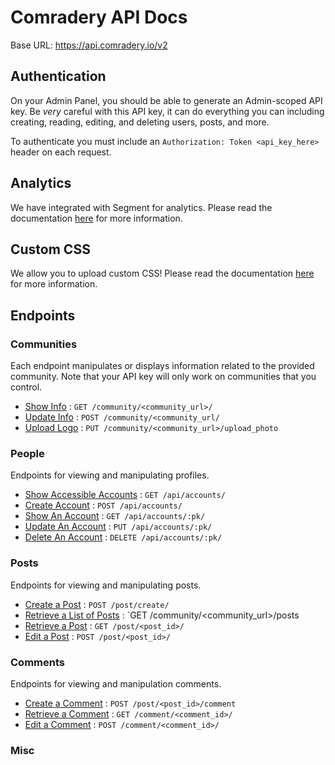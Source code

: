 # Comradery API Docs

Base URL: https://api.comradery.io/v2

## Authentication

On your Admin Panel, you should be able to generate an Admin-scoped API key. Be _very_ careful with this API key, it can do everything you can including creating, reading, editing, and deleting users, posts, and more.

To authenticate you must include an `Authorization: Token <api_key_here>` header on each request.

## Analytics

We have integrated with Segment for analytics. Please read the documentation [here](analytics/segment.md) for more information.

## Custom CSS

We allow you to upload custom CSS! Please read the documentation [here](customization/css.md) for more information.

## Endpoints

### Communities

Each endpoint manipulates or displays information related to the provided community. Note that your API key will only work on communities that you control.

* [Show Info](communities/get.md) : `GET /community/<community_url>/`
* [Update Info](communities/post.md) : `POST /community/<community_url/`
* [Upload Logo](communities/upload_logo.md) : `PUT /community/<community_url>/upload_photo`

### People

Endpoints for viewing and manipulating profiles.

* [Show Accessible Accounts](accounts/get.md) : `GET /api/accounts/`
* [Create Account](accounts/post.md) : `POST /api/accounts/`
* [Show An Account](accounts/pk/get.md) : `GET /api/accounts/:pk/`
* [Update An Account](accounts/pk/put.md) : `PUT /api/accounts/:pk/`
* [Delete An Account](accounts/pk/delete.md) : `DELETE /api/accounts/:pk/`

### Posts

Endpoints for viewing and manipulating posts.

* [Create a Post](posts/create.md) : `POST /post/create/`
* [Retrieve a List of Posts](posts/list.md) : `GET /community/<community_url>/posts
* [Retrieve a Post](posts/get.md) : `GET /post/<post_id>/`
* [Edit a Post](posts/edit.md) : `POST /post/<post_id>/`

### Comments

Endpoints for viewing and manipulation comments.

* [Create a Comment](comments/create.md) : `POST /post/<post_id>/comment`
* [Retrieve a Comment](comments/get.md) : `GET /comment/<comment_id>/`
* [Edit a Comment](comments/edit.md) : `POST /comment/<comment_id>/`

### Misc
